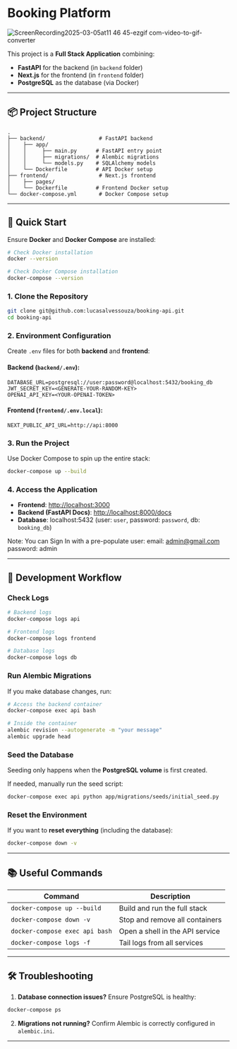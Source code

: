 # Booking Platform

![ScreenRecording2025-03-05at11 46 45-ezgif com-video-to-gif-converter](https://github.com/user-attachments/assets/1d1209ac-f860-47cf-971f-9f1e28a81579)


This project is a **Full Stack Application** combining:

- **FastAPI** for the backend (in `backend` folder)
- **Next.js** for the frontend (in `frontend` folder)
- **PostgreSQL** as the database (via Docker)

---

## 📦 Project Structure

```
.
├── backend/                 # FastAPI backend
│    ├── app/
│    │     ├── main.py      # FastAPI entry point
│    │     ├── migrations/  # Alembic migrations
│    │     └── models.py    # SQLAlchemy models
│    └── Dockerfile         # API Docker setup
├── frontend/                # Next.js frontend
│    ├── pages/
│    └── Dockerfile         # Frontend Docker setup
└── docker-compose.yml       # Docker Compose setup
```

---

## 🚀 Quick Start

Ensure **Docker** and **Docker Compose** are installed:

```bash
# Check Docker installation
docker --version

# Check Docker Compose installation
docker-compose --version
```

### 1. Clone the Repository

```bash
git clone git@github.com:lucasalvessouza/booking-api.git
cd booking-api
```

### 2. Environment Configuration

Create `.env` files for both **backend** and **frontend**:

#### Backend (`backend/.env`):

```
DATABASE_URL=postgresql://user:password@localhost:5432/booking_db
JWT_SECRET_KEY=<GENERATE-YOUR-RANDOM-KEY>
OPENAI_API_KEY=<YOUR-OPENAI-TOKEN>
```

#### Frontend (`frontend/.env.local`):

```
NEXT_PUBLIC_API_URL=http://api:8000
```

### 3. Run the Project

Use Docker Compose to spin up the entire stack:

```bash
docker-compose up --build
```

### 4. Access the Application

- **Frontend**: [http://localhost:3000](http://localhost:3000)
- **Backend (FastAPI Docs)**: [http://localhost:8000/docs](http://localhost:8000/docs)
- **Database**: localhost:5432 (user: `user`, password: `password`, db: `booking_db`)

Note: You can Sign In with a pre-populate user:
email: admin@gmail.com
password: admin

---

## 🔧 Development Workflow

### Check Logs

```bash
# Backend logs
docker-compose logs api

# Frontend logs
docker-compose logs frontend

# Database logs
docker-compose logs db
```

### Run Alembic Migrations

If you make database changes, run:

```bash
# Access the backend container
docker-compose exec api bash

# Inside the container
alembic revision --autogenerate -m "your message"
alembic upgrade head
```

### Seed the Database

Seeding only happens when the **PostgreSQL volume** is first created.

If needed, manually run the seed script:

```bash
docker-compose exec api python app/migrations/seeds/initial_seed.py
```

### Reset the Environment

If you want to **reset everything** (including the database):

```bash
docker-compose down -v
```

---

## 📚 Useful Commands

| Command                            | Description                     |
|------------------------------------|---------------------------------|
| `docker-compose up --build`        | Build and run the full stack    |
| `docker-compose down -v`          | Stop and remove all containers  |
| `docker-compose exec api bash`    | Open a shell in the API service |
| `docker-compose logs -f`          | Tail logs from all services     |

---

## 🛠️ Troubleshooting

1. **Database connection issues?** Ensure PostgreSQL is healthy:

```bash
docker-compose ps
```

2. **Migrations not running?** Confirm Alembic is correctly configured in `alembic.ini`.

---

